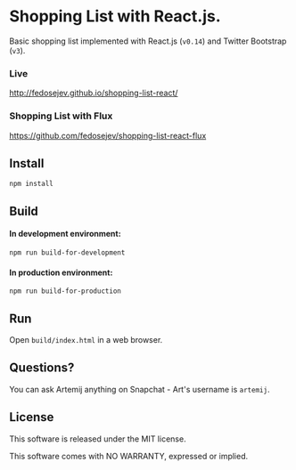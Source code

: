 # Shopping List with React.js.

Basic shopping list implemented with React.js (`v0.14`) and Twitter Bootstrap (`v3`).

### Live

http://fedosejev.github.io/shopping-list-react/

### Shopping List with Flux

https://github.com/fedosejev/shopping-list-react-flux

## Install

`npm install`

## Build

#### In development environment:

`npm run build-for-development`

#### In production environment:

`npm run build-for-production`

## Run

Open `build/index.html` in a web browser.

## Questions?

You can ask Artemij anything on Snapchat - Art's username is `artemij`.

## License

This software is released under the MIT license.

This software comes with NO WARRANTY, expressed or implied.

